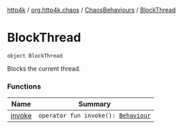 [http4k](../../../index.md) / [org.http4k.chaos](../../index.md) / [ChaosBehaviours](../index.md) / [BlockThread](./index.md)

# BlockThread

`object BlockThread`

Blocks the current thread.

### Functions

| Name | Summary |
|---|---|
| [invoke](invoke.md) | `operator fun invoke(): `[`Behaviour`](../../-behaviour.md) |
